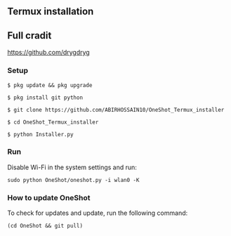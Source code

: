 ## Termux installation 

## Full cradit

https://github.com/drygdryg

### Setup
```
$ pkg update && pkg upgrade

$ pkg install git python

$ git clone https://github.com/ABIRHOSSAIN10/OneShot_Termux_installer

$ cd OneShot_Termux_installer

$ python Installer.py

```
### Run
Disable Wi-Fi in the system settings and run:
```
sudo python OneShot/oneshot.py -i wlan0 -K
```
### How to update OneShot
To check for updates and update, run the following command:
```
(cd OneShot && git pull)
```
